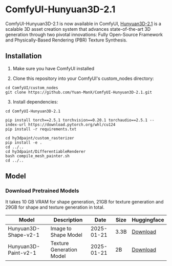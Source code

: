 # ComfyUI-Hunyuan3D-2.1

ComfyUI-Hunyuan3D-2.1 is now available in ComfyUI, [Hunyuan3D-2.1](https://github.com/Tencent-Hunyuan/Hunyuan3D-2.1) is a scalable 3D asset creation system that advances state-of-the-art 3D generation through two pivotal innovations: Fully Open-Source Framework and Physically-Based Rendering (PBR) Texture Synthesis.



## Installation

1. Make sure you have ComfyUI installed

2. Clone this repository into your ComfyUI's custom_nodes directory:
```
cd ComfyUI/custom_nodes
git clone https://github.com/Yuan-ManX/ComfyUI-Hunyuan3D-2.1.git
```

3. Install dependencies:
```
cd ComfyUI-Hunyuan3D-2.1

pip install torch==2.5.1 torchvision==0.20.1 torchaudio==2.5.1 --index-url https://download.pytorch.org/whl/cu124
pip install -r requirements.txt

cd hy3dpaint/custom_rasterizer
pip install -e .
cd ../..
cd hy3dpaint/DifferentiableRenderer
bash compile_mesh_painter.sh
cd ../..
```


## Model


### Download Pretrained Models


It takes 10 GB VRAM for shape generation, 21GB for texture generation and 29GB for shape and texture generation in total.


| Model                      | Description                 | Date       | Size | Huggingface                                                                               |
|----------------------------|-----------------------------|------------|------|-------------------------------------------------------------------------------------------| 
| Hunyuan3D-Shape-v2-1         | Image to Shape Model        | 2025-01-21 | 3.3B | [Download](https://huggingface.co/tencent/Hunyuan3D-2.1/tree/main/hunyuan3d-dit-v2-1)         |
| Hunyuan3D-Paint-v2-1       | Texture Generation Model    | 2025-01-21 | 2B | [Download](https://huggingface.co/tencent/Hunyuan3D-2.1/tree/main/hunyuan3d-paint-v2-1)       |


